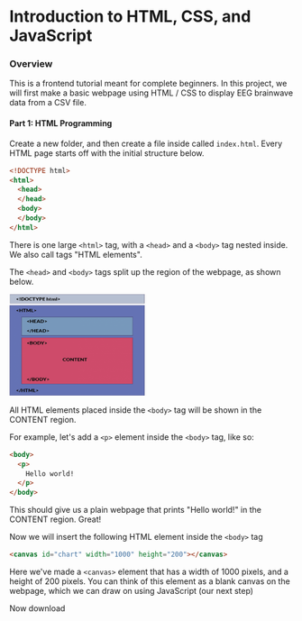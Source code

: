 # Introduction to HTML, CSS, and JavaScript

### Overview
This is a frontend tutorial meant for complete beginners. In this project, we will first make a basic webpage using HTML / CSS to display EEG brainwave data from a CSV file.

#### Part 1: HTML Programming
Create a new folder, and then create a file inside called ```index.html```. Every HTML page starts off with the initial structure below.
```html
<!DOCTYPE html>
<html>
  <head>
  </head>
  <body>
  </body>
</html>
```
There is one large ```<html>``` tag, with a  ```<head>``` and a ```<body>``` tag nested inside. We also call tags "HTML elements".


The ```<head>``` and ```<body>``` tags split up the region of the webpage, as shown below.

<a ><img src="./HTMLStructure.png" width="240" height="180" /></a>

All HTML elements placed inside the ```<body>``` tag will be shown in the CONTENT region.

For example, let's add a ```<p>``` element inside the ```<body>``` tag, like so:

```html
<body>
  <p>
    Hello world!
  </p>
</body>
```

This should give us a plain webpage that prints "Hello world!" in the CONTENT region. Great!

Now we will insert the following HTML element inside the ```<body>```  tag

```html
<canvas id="chart" width="1000" height="200"></canvas>
```

Here we've made a  ```<canvas>``` element that has a width of 1000 pixels, and a height of 200 pixels. You can think of this element as a blank canvas on the webpage, which we can draw on using JavaScript (our next step)

Now download 
